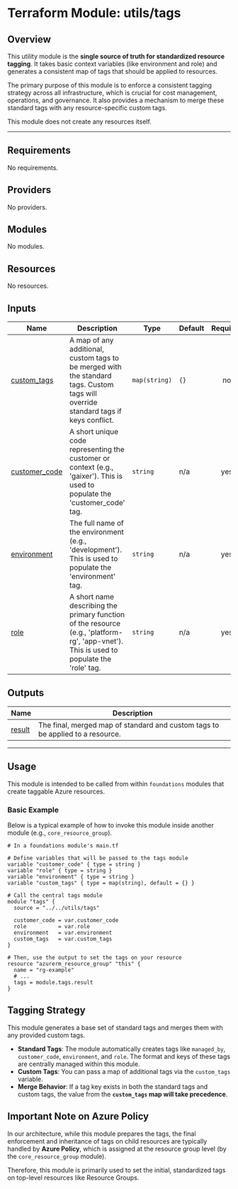 # Terraform Module: utils/tags

## Overview

This utility module is the **single source of truth for standardized resource tagging**. It takes basic context variables (like environment and role) and generates a consistent map of tags that should be applied to resources.

The primary purpose of this module is to enforce a consistent tagging strategy across all infrastructure, which is crucial for cost management, operations, and governance. It also provides a mechanism to merge these standard tags with any resource-specific custom tags.

This module does not create any resources itself.

---

<!-- This section is automatically generated by terraform-docs. Do not edit it directly. -->
<!-- To update, run 'terraform-docs' in this directory. -->
<!-- BEGIN_TF_DOCS -->

## Requirements

No requirements.

## Providers

No providers.

## Modules

No modules.

## Resources

No resources.

## Inputs

| Name                                                                     | Description                                                                                                                              | Type          | Default | Required |
| ------------------------------------------------------------------------ | ---------------------------------------------------------------------------------------------------------------------------------------- | ------------- | ------- | :------: |
| <a name="input_custom_tags"></a> [custom_tags](#input_custom_tags)       | A map of any additional, custom tags to be merged with the standard tags. Custom tags will override standard tags if keys conflict.      | `map(string)` | `{}`    |    no    |
| <a name="input_customer_code"></a> [customer_code](#input_customer_code) | A short unique code representing the customer or context (e.g., 'gaixer'). This is used to populate the 'customer_code' tag.             | `string`      | n/a     |   yes    |
| <a name="input_environment"></a> [environment](#input_environment)       | The full name of the environment (e.g., 'development'). This is used to populate the 'environment' tag.                                  | `string`      | n/a     |   yes    |
| <a name="input_role"></a> [role](#input_role)                            | A short name describing the primary function of the resource (e.g., 'platform-rg', 'app-vnet'). This is used to populate the 'role' tag. | `string`      | n/a     |   yes    |

## Outputs

| Name                                                  | Description                                                                    |
| ----------------------------------------------------- | ------------------------------------------------------------------------------ |
| <a name="output_result"></a> [result](#output_result) | The final, merged map of standard and custom tags to be applied to a resource. |

<!-- END_TF_DOCS -->

---

## Usage

This module is intended to be called from within `foundations` modules that create taggable Azure resources.

### Basic Example

Below is a typical example of how to invoke this module inside another module (e.g., `core_resource_group`).

```hcl
# In a foundations module's main.tf

# Define variables that will be passed to the tags module
variable "customer_code" { type = string }
variable "role" { type = string }
variable "environment" { type = string }
variable "custom_tags" { type = map(string), default = {} }

# Call the central tags module
module "tags" {
  source = "../../utils/tags"

  customer_code = var.customer_code
  role          = var.role
  environment   = var.environment
  custom_tags   = var.custom_tags
}

# Then, use the output to set the tags on your resource
resource "azurerm_resource_group" "this" {
  name = "rg-example"
  # ...
  tags = module.tags.result
}
```

## Tagging Strategy

This module generates a base set of standard tags and merges them with any provided custom tags.

- **Standard Tags**: The module automatically creates tags like `managed_by`, `customer_code`, `environment`, and `role`. The format and keys of these tags are centrally managed within this module.
- **Custom Tags**: You can pass a map of additional tags via the `custom_tags` variable.
- **Merge Behavior**: If a tag key exists in both the standard tags and custom tags, the value from the **`custom_tags` map will take precedence**.

## Important Note on Azure Policy

In our architecture, while this module prepares the tags, the final enforcement and inheritance of tags on child resources are typically handled by **Azure Policy**, which is assigned at the resource group level (by the `core_resource_group` module).

Therefore, this module is primarily used to set the initial, standardized tags on top-level resources like Resource Groups.
